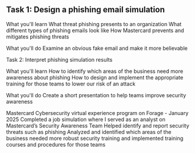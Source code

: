 ## Task 1: Design a phishing email simulation
What you'll learn
What threat phishing presents to an organization 
What different types of phishing emails look like
How Mastercard prevents and mitigates phishing threats

What you'll do
Examine an obvious fake email and make it more believable 

Task 2: Interpret phishing simulation results

What you'll learn
How to identify which areas of the business need more awareness about phishing
How to design and implement the appropriate training for those teams to lower our risk of an attack

What you'll do
Create a short presentation to help teams improve security awareness 

Mastercard Cybersecurity virtual experience program on Forage - January 2025
Completed a job simulation where I served as an analyst on Mastercard’s Security Awareness Team 
Helped identify and report security threats such as phishing 
Analyzed and identified which areas of the business needed more robust security training and implemented training courses and procedures for those teams
